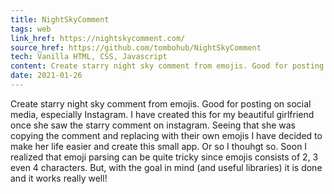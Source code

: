 ```yaml
---
title: NightSkyComment
tags: web
link_href: https://nightskycomment.com/
source_href: https://github.com/tombohub/NightSkyComment
tech: Vanilla HTML, CSS, Javascript
content: Create starry night sky comment from emojis. Good for posting on social media, especially Instagram
date: 2021-01-26
---
```

Create starry night sky comment from emojis. Good for posting on social media, especially Instagram. I have created this for my beautiful girlfriend once she saw the starry comment on instagram. Seeing that she was copying the comment and replacing with their own emojis I have decided to make her life easier and create this small app. Or so I thouhgt so. Soon I realized that emoji parsing can be quite tricky since emojis consists of 2, 3 even 4 characters. But, with the goal in mind (and useful libraries) it is done and it works really well!